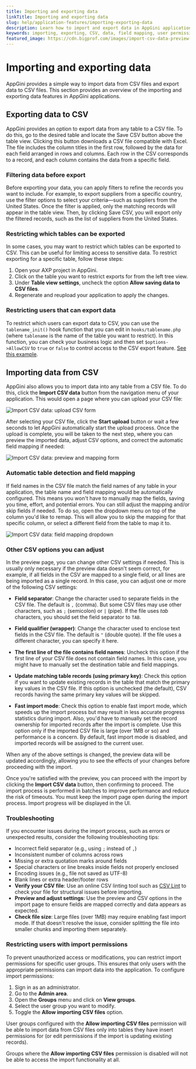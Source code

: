 ```yaml
---
title: Importing and exporting data
linkTitle: Importing and exporting data
slug: help/application-features/importing-exporting-data
description: Learn how to import and export data in AppGini applications using CSV files.
keywords: importing, exporting, CSV, data, field mapping, user permissions
featured_image: https://cdn.bigprof.com/images/import-csv-data-preview-form.png
---
```


# Importing and exporting data

AppGini provides a simple way to import data from CSV files and export data to CSV files. This section provides an overview of the importing and exporting data features in AppGini applications.

## Exporting data to CSV

AppGini provides an option to export data from any table to a CSV file. To do this, go to the desired table and locate the Save CSV button above the table view. Clicking this button downloads a CSV file compatible with Excel. The file includes the column titles in the first row, followed by the data for each field arranged in rows and columns. Each row in the CSV corresponds to a record, and each column contains the data from a specific field.

### Filtering data before export

Before exporting your data, you can apply filters to refine the records you want to include. For example, to export suppliers from a specific country, use the filter options to select your criteria—such as suppliers from the United States. Once the filter is applied, only the matching records will appear in the table view. Then, by clicking Save CSV, you will export only the filtered records, such as the list of suppliers from the United States.

### Restricting which tables can be exported

In some cases, you may want to restrict which tables can be exported to CSV. This can be useful for limiting access to sensitive data. To restrict exporting for a specific table, follow these steps:

1. Open your AXP project in AppGini.
2. Click on the table you want to restrict exports for from the left tree view.
3. Under **Table view settings**, uncheck the option **Allow saving data to CSV files**.
4. Regenerate and reupload your application to apply the changes.

### Restricting users that can export data

To restrict which users can export data to CSV, you can use the `tablename_init()` hook function that you can edit in `hooks/tablename.php` (where `tablename` is the name of the table you want to restrict). In this function, you can check your business logic and then set `$options->AllowCSV` to `true` or `false` to control access to the CSV export feature. [See this example](/appgini/help/advanced-topics/hooks/table-specific-hooks/#example).

## Importing data from CSV

AppGini also allows you to import data into any table from a CSV file. To do this, click the **Import CSV data** button from the navigation menu of your application. This would open a page where you can upload your CSV file:

![Import CSV data: upload CSV form](https://cdn.bigprof.com/images/import-csv-data-upload-form.png)

After selecting your CSV file, click the **Start upload** button or wait a few seconds to let AppGini automatically start the upload process. Once the upload is complete, you will be taken to the next step, where you can preview the imported data, adjust CSV options, and correct the automatic field mapping if needed:

![Import CSV data: preview and mapping form](https://cdn.bigprof.com/images/import-csv-data-preview-form.png)

### Automatic table detection and field mapping

If field names in the CSV file match the field names of any table in your application, the table name and field mapping would be automatically configured. This means you won't have to manually map the fields, saving you time, effort, and potential errors. You can still adjust the mapping and/or skip fields if needed. To do so, open the dropdown menu on top of the column you'd like to remap. This will allow you to skip the mapping for that specific column, or select a different field from the table to map it to.

![Import CSV data: field mapping dropdown](https://cdn.bigprof.com/images/import-csv-data-field-mapping-dropdown.png)

### Other CSV options you can adjust

In the preview page, you can change other CSV settings if needed. This is usually only necessary if the preview data doesn't seem correct, for example, if all fields in the CSV are mapped to a single field, or all lines are being imported as a single record. In this case, you can adjust one or more of the following CSV settings:

* **Field separator**: Change the character used to separate fields in the CSV file. The default is `,` (comma). But some CSV files may use other characters, such as `;` (semicolon) or `|` (pipe). If the file uses *tab* characters, you should set the field separator to `TAB`.

* **Field qualifier (wrapper)**: Change the character used to enclose text fields in the CSV file. The default is `"` (double quote). If the file uses a different character, you can specify it here.

* **The first line of the file contains field names**: Uncheck this option if the first line of your CSV file does not contain field names. In this case, you might have to manually set the destination table and field mappings.

* **Update matching table records (using primary key)**: Check this option if you want to update existing records in the table that match the primary key values in the CSV file. If this option is unchecked (the default), CSV records having the same primary key values will be skipped.

* **Fast import mode**: Check this option to enable fast import mode, which speeds up the import process but may result in less accurate progress statistics during import. Also, you'd have to manually set the record ownership for imported records after the import is complete. Use this option only if the imported CSV file is large (over 1MB or so) and performance is a concern. By default, fast import mode is disabled, and imported records will be assigned to the current user.

When any of the above settings is changed, the preview data will be updated accordingly, allowing you to see the effects of your changes before proceeding with the import.

Once you're satisfied with the preview, you can proceed with the import by clicking the **Import CSV data** button, then confirming to proceed. The import process is performed in batches to improve performance and reduce the risk of timeouts. You must keep the import page open during the import process. Import progress will be displayed in the UI.

### Troubleshooting

If you encounter issues during the import process, such as errors or unexpected results, consider the following troubleshooting tips:

* Incorrect field separator (e.g., using `;` instead of `,`)
* Inconsistent number of columns across rows
* Missing or extra quotation marks around fields
* Special characters or line breaks inside fields not properly enclosed
* Encoding issues (e.g., file not saved as UTF-8)
* Blank lines or extra header/footer rows
* **Verify your CSV file**: Use an online CSV linting tool such as [CSV Lint](https://csvlint.io/) to check your file for structural issues before importing.
* **Preview and adjust settings**: Use the preview and CSV options in the import page to ensure fields are mapped correctly and data appears as expected.
* **Check file size**: Large files (over 1MB) may require enabling fast import mode. If that doesn't resolve the issue, consider splitting the file into smaller chunks and importing them separately.

### Restricting users with import permissions

To prevent unauthorized access or modifications, you can restrict import permissions for specific user groups. This ensures that only users with the appropriate permissions can import data into the application. To configure import permissions:

1. Sign in as an administrator.
2. Go to the **Admin area**.
3. Open the **Groups** menu and click on **View groups**.
4. Select the user group you want to modify.
5. Toggle the **Allow importing CSV files** option.

User groups configured with the **Allow importing CSV files** permission will be able to import data from CSV files only into tables they have insert permissions for (or edit permissions if the import is updating existing records).

Groups where the **Allow importing CSV files** permission is disabled will not be able to access the import functionality at all.
